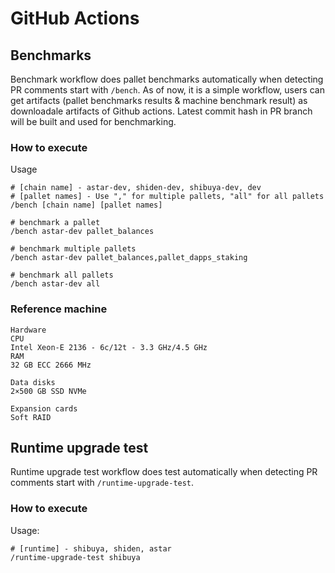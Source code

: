 # GitHub Actions

## Benchmarks
Benchmark workflow does pallet benchmarks automatically when detecting PR comments start with `/bench`.
As of now, it is a simple workflow, users can get artifacts (pallet benchmarks results & machine benchmark result) as downloadale artifacts of Github actions.
Latest commit hash in PR branch will be built and used for benchmarking.

### How to execute
Usage
```
# [chain name] - astar-dev, shiden-dev, shibuya-dev, dev
# [pallet names] - Use "," for multiple pallets, "all" for all pallets
/bench [chain name] [pallet names]
```
```
# benchmark a pallet
/bench astar-dev pallet_balances

# benchmark multiple pallets
/bench astar-dev pallet_balances,pallet_dapps_staking

# benchmark all pallets
/bench astar-dev all
```

### Reference machine
```
Hardware
CPU
Intel Xeon-E 2136 - 6c/12t - 3.3 GHz/4.5 GHz
RAM
32 GB ECC 2666 MHz

Data disks
2×500 GB SSD NVMe

Expansion cards
Soft RAID
```

## Runtime upgrade test

Runtime upgrade test workflow does test automatically when detecting PR comments start with `/runtime-upgrade-test`.

### How to execute

Usage:

```
# [runtime] - shibuya, shiden, astar
/runtime-upgrade-test shibuya
```
